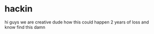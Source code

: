 # hackin
hi guys we are creative 
dude how this could happen 2 years of loss and know find this damn 
